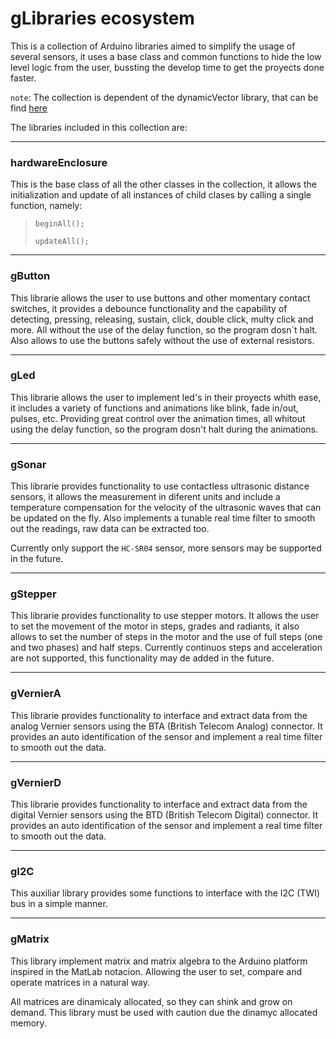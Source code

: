 # gLibraries ecosystem

This is a collection of Arduino libraries aimed to simplify the usage of several sensors, it uses a base class and common functions to hide the low level logic from the user, bussting the develop time to get the proyects done faster.

`note`: The collection is dependent of the dynamicVector library, that can be find [here](https://github.com/JhoselinRam/dynamicVector)

The libraries included in this collection are:
___
### hardwareEnclosure
This is the base class of all the other classes in the collection, it allows the initialization and update of all instances of child clases by calling a single function, namely:
>`beginAll();`
>
>`updateAll();`
___
### gButton
This librarie allows the user to use buttons and other momentary contact switches, it provides a debounce functionality and the capability of detecting, pressing, releasing, sustain, click, double click, multy click and more.
All without the use of the delay function, so the program dosn´t halt.
Also allows to use the buttons safely without the use of external resistors.
___
### gLed
This librarie allows the user to implement led's in their proyects whith ease, it includes a variety of functions and animations like blink, fade in/out, pulses, etc.
Providing great control over the animation times, all whitout using the delay function, so the program dosn't halt during the animations. 
___
### gSonar
This librarie provides functionality to use contactless ultrasonic distance sensors, it allows the measurement in diferent units and include a temperature compensation for the velocity of the ultrasonic waves that can be updated on the fly.
Also implements a tunable real time filter to smooth out the readings, raw data can be extracted too.

Currently  only support the `HC-SR04` sensor, more sensors may be supported in the future.
___
### gStepper
This librarie provides functionality to use stepper motors. It allows the user to set the movement of the motor in steps, grades and radiants, it also allows to set the number of steps in the motor and the use of full steps (one and two phases) and half steps.
Currently continuos steps and acceleration are not supported, this functionality may de added in the future.
___
### gVernierA
This librarie provides functionality to interface and extract data from the analog Vernier sensors using the BTA (British Telecom Analog) connector. 
It provides an auto identification of the sensor and implement a real time filter to smooth out the data.
___
### gVernierD
This librarie provides functionality to interface and extract data from the digital Vernier sensors using the BTD (British Telecom Digital) connector. 
It provides an auto identification of the sensor and implement a real time filter to smooth out the data.
___
### gI2C
This auxiliar library provides some functions to interface with the I2C (TWI) bus in a simple manner.
___
### gMatrix
This library implement matrix and matrix algebra to the Arduino platform inspired in the MatLab notacion. Allowing the user to set, compare and operate matrices in a natural way.

All matrices are dinamicaly allocated, so they can shink and grow on demand. This library must be used with caution due the dinamyc allocated memory.